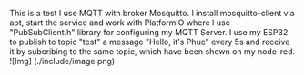 This is a test I use MQTT with broker Mosquitto. I install mosquitto-client via apt, start the service and work with PlatformIO where I use "PubSubClient.h" library for configuring my MQTT Server. I use my ESP32 to publish to topic "test" a message "Hello, it's Phuc" every 5s and receive it by subcribing to the same topic, which have been shown on my node-red.
![Img] (./include/image.png)